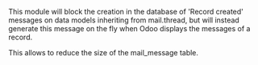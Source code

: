 This module will block the creation in the database of 'Record created'
messages on data models inheriting from mail.thread, but will instead
generate this message on the fly when Odoo displays the messages of a
record.

This allows to reduce the size of the mail_message table.
